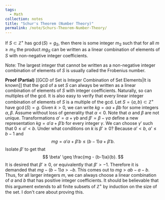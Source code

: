 ```yaml
---
tags:
  - Math
collection: notes
title: "Schur's Theorem (Number Theory)"
permalink: /note/Schurs-Theorem-Number-Theory/
---
```

 If $S \subset \mathbb{Z}^+$ has $\gcd(S) = g_S$, then there is some integer $m_S$ such that for all $m \geq m_S$ the product $mg_S$ can be written as a linear combination of elements of $S$ with non-negative integer coefficients.

Note: The largest integer that cannot be written as a non-negative integer combination of elements of $S$ is usually called the Frobenius number.

**Proof (Partial)**
[[GCD of Set is Integer Combination of Set Elements|It is known]] that the gcd of a set $S$ can always be written as a linear combination of elements of $S$ with integer coefficients. Naturally, so can multiples of the gcd.
It is also easy to verify that every linear integer combination of elements of $S$ is a multiple of the gcd. 
Let $S = \{a,b\} \subset \mathbb{Z}^+$ have $\gcd(S) = g$. Given $k > 0$, we can write $kg = \alpha a + \beta b$ for some integers $\alpha,\beta$. Assume without loss of generality that $\alpha < 0$.
Note that $\alpha$ and $\beta$ are not unique. Transformations $\alpha' = \alpha + \gamma b$ and $\beta' = \beta - \gamma a$ define a new representation $kg = \alpha'a + \beta'b$ for every integer $\gamma$.
We can choose $\gamma'$ such that $0 \leq \alpha' < b$. Under what conditions on $k$ is $\beta' \geq 0$?
Because $\alpha' < b$, $\alpha' \leq b-1$ and 
$$
mg = \alpha'a + \beta'b \leq (b-1)a + \beta'b.
$$
Isolate $\beta'$ to get that
$$
\beta' \geq \frac{mg - (b-1)a}{b}.
$$
It is desired that $\beta' \geq 0$, or equivalently that $\beta' > -1$. Therefore it is demanded that $mg - (b-1)a > -b$. This comes out to $mg > ab - a -b$. 
Thus, for all larger integers $m$, we can always choose a linear combination of $a$ and $b$ that has positive integer coefficients.
It should be believable that this argument extends to all finite subsets of $\mathbb{Z}^+$ by induction on the size of the set. I don't care about proving this. 